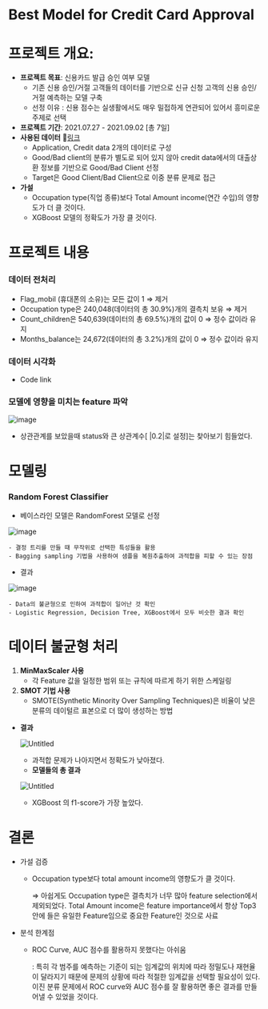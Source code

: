 # Best Model for Credit Card Approval

# **프로젝트 개요:**

- **프로젝트 목표**:  신용카드 발급 승인 여부 모델
    - 기존 신용 승인/거절 고객들의 데이터를 기반으로 신규 신청 고객의 신용 승인/거절 예측하는 모델 구축
    - 선정 이유 : 신용 점수는 실생활에서도 매우 밀접하게 연관되어 있어서 흥미로운 주제로 선택
- **프로젝트 기간**: 2021.07.27 - 2021.09.02 [총 7일]
- **사용된 데이터** 🔗[링크](https://www.kaggle.com/datasets/rikdifos/credit-card-approval-prediction)
    - Application, Credit data 2개의 데이터로 구성
    - Good/Bad client의 분류가 별도로 되어 있지 않아 credit data에서의 대출상환 정보를 기반으로 Good/Bad Client 선정
    - Target은 Good Client/Bad Client으로 이중 분류 문제로 접근
- **가설**
    - Occupation type(직업 종류)보다 Total Amount income(연간 수입)의 영향도가 더 클 것이다.
    - XGBoost 모델의 정확도가 가장 클 것이다.

# **프로젝트 내용**

### 데이터 전처리

- Flag_mobil (휴대폰의 소유)는 모든 값이 1 ⇒ 제거
- Occupation type은 240,048(데이터의 총 30.9%)개의 결측치 보유 ⇒ 제거
- Count_children은 540,639(데이터의 총 69.5%)개의 값이 0 ⇒ 정수 값이라 유지
- Months_balance는 24,672(데이터의 총 3.2%)개의 값이 0  ⇒ 정수 값이라 유지

### 데이터 시각화

- Code link

### 모델에 영향을 미치는 feature 파악

![image](https://user-images.githubusercontent.com/86962114/162906709-a3f886ea-2248-4c2d-bf59-9eda244999ed.png)


- 상관관계를 보았을때 status와 큰 상관계수[ |0.2|로 설정]는 찾아보기 힘들었다.

# 모델링

### Random Forest Classifier

- 베이스라인 모델은 RandomForest 모델로 선정
    
![image](https://user-images.githubusercontent.com/86962114/162906751-a240cf34-1f2d-4438-b2f7-4568c9f10d38.png)
    
    - 결정 트리를 만들 때 무작위로 선택한 특성들을 활용
    - Bagging sampling 기법을 사용하여 샘플을 복원추출하여 과적합을 피할 수 있는 장점
- 결과
    
![image](https://user-images.githubusercontent.com/86962114/162906832-99aef4d2-59cf-433c-8ded-78b5d284c5e3.png)
    
    - Data의 불균형으로 인하여 과적합이 일어난 것 확인
    - Logistic Regression, Decision Tree, XGBoost에서 모두 비슷한 결과 확인
# 데이터 불균형 처리

1. **MinMaxScaler 사용**
    - 각 Feature 값을 일정한 범위 또는 규칙에 따르게 하기 위한 스케일링
2. **SMOT 기법 사용**
    - SMOTE(Synthetic Minority Over Sampling Techniques)은 비율이 낮은 분류의 데이털르 표본으로 더 많이 생성하는 방법
- **결과**
    
    ![Untitled](https://s3-us-west-2.amazonaws.com/secure.notion-static.com/e930de76-814c-4060-bfc6-e0a1439c956d/Untitled.png)
    
    - 과적합 문제가 나아지면서 정확도가 낮아졌다.
    - **모델들의 총 결과**
    
    ![Untitled](https://s3-us-west-2.amazonaws.com/secure.notion-static.com/6692497e-f9ba-45f0-ba3a-3d7f43243d45/Untitled.png)
    
    - XGBoost 의 f1-score가 가장 높았다.
    

# 결론

- 가설 검증
    - Occupation type보다 total amount income의 영향도가 클 것이다.
        
        ⇒ 아쉽게도 Occupation type은 결측치가 너무 많아 feature selection에서 제외되었다. Total Amount income은 feature importance에서 항상 Top3안에 들은 유일한 Feature임으로 중요한 Feature인 것으로 사료
        
- 분석 한계점
    - ROC Curve, AUC 점수를 활용하지 못했다는 아쉬움
        
        : 특히 각 범주를 예측하는 기준이 되는 임계값의 위치에 따라 정밀도나 재현율이 달라지기 때문에 문제의 상황에 따라 적절한 임계값을 선택할 필요성이 있다. 이진 분류 문제에서 ROC curve와 AUC 점수를 잘 활용하면 좋은 결과를 만들어낼 수 있었을 것이다.
